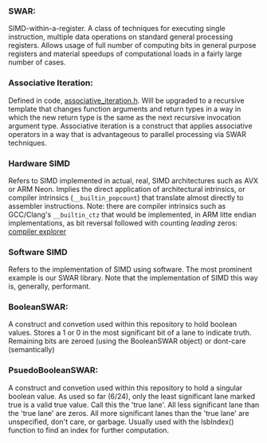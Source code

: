 ### SWAR:
SIMD-within-a-register.  A class of techniques for executing single
instruction, multiple data operations on standard general processing registers.
Allows usage of full number of computing bits in general purpose registers and
material speedups of computational loads in a fairly large number of cases.

### Associative Iteration:
Defined in code, [associative_iteration.h](https://github.com/thecppzoo/zoo/blob/8f2e29d48194fb17bbf79688106bd28f44f7e11c/inc/zoo/swar/associative_iteration.h#L366-L387).
Will be upgraded to a recursive template that changes function arguments and return types in a way in which the new return type is the same as the next recursive invocation argument type.
Associative iteration is a construct that applies associative operators in a way that is advantageous to parallel processing via SWAR techniques.

### Hardware SIMD
Refers to SIMD implemented in actual, real, SIMD architectures such as AVX or ARM Neon.  Implies the direct application of architectural intrinsics, or compiler intrinsics (`__builtin_popcount`) that translate almost directly to assembler instructions.  Note: there are compiler intrinsics such as GCC/Clang's `__builtin_ctz` that would be implemented, in ARM litte endian implementations, as bit reversal followed with counting *leading* zeros: [compiler explorer](https://godbolt.org/z/xsKerbKzK)

### Software SIMD
Refers to the implementation of SIMD using software.  The most prominent example is our SWAR library.  Note that the implementation of SIMD this way is, generally, performant.

### BooleanSWAR:
A construct and convetion used within this repository to hold boolean values.  Stores a 1 or 0 in the most significant bit of a lane to indicate truth.  Remaining bits are zeroed (using the BooleanSWAR object) or dont-care (semantically)

### PsuedoBooleanSWAR:
A construct and convetion used within this repository to hold a singular boolean value.  As used so far (6/24), only the least significant lane marked true is a valid true value. Call this the 'true lane'. All less significant lane than the 'true lane' are zeros.  All more significant lanes than the 'true lane' are unspecified, don't care, or garbage.  Usually used with the lsbIndex() function to find an index for further computation.
